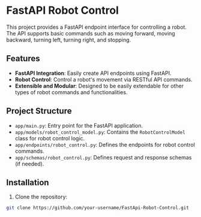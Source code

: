# FastAPI Robot Control

This project provides a FastAPI endpoint interface for controlling a robot. The API supports basic commands such as moving forward, moving backward, turning left, turning right, and stopping.

## Features

- **FastAPI Integration**: Easily create API endpoints using FastAPI.
- **Robot Control**: Control a robot's movement via RESTful API commands.
- **Extensible and Modular**: Designed to be easily extendable for other types of robot commands and functionalities.

## Project Structure

- `app/main.py`: Entry point for the FastAPI application.
- `app/models/robot_control_model.py`: Contains the `RobotControlModel` class for robot control logic.
- `app/endpoints/robot_control.py`: Defines the endpoints for robot control commands.
- `app/schemas/robot_control.py`: Defines request and response schemas (if needed).

## Installation

1. Clone the repository:

```bash
git clone https://github.com/your-username/FastApi-Robot-Control.git
